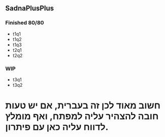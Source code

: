 ## SadnaPlusPlus
### Finished 80/80
- t1q1
- t1q2
- t1q3
- t2q1
- t2q2

### WIP
- t3q1
- t3q2

# &rlm; חשוב מאוד לכן זה בעברית, אם יש טעות חובה להצהיר עליה למפתח, ואף מומלץ לדווח עליה כאן עם פיתרון.&lrm;
